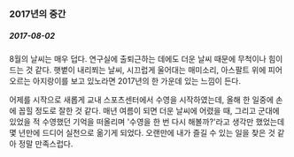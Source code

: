 ### 2017년의 중간

##### 2017-08-02

8월의 날씨는 매우 덥다. 연구실에 출퇴근하는 데에도 더운 날씨 때문에 무척이나 힘이 드는 것 같다. 햇볕이 내리쬐는 날씨, 시끄럽게 울어대는 매미소리, 아스팔트 위에 피어오르는 아지랑이를 보고 있노라면 2017년의 한 가운데 있는 느낌이 든다.  

어제를 시작으로 새롭게 교내 스포츠센터에서 수영을 시작하였는데, 올해 한 일중에 손에 꼽힐 정도로 잘한 것 같다. 매년 여름이 되면 더운 날씨에 어렸을 때, 그리고 군대에 있었을 적 수영했던 기억을 떠올리며 '수영을 한 번 다시 해볼까?'라고 생각만 했었는데 몇 년만에 드디어 실천으로 옮기게 되었다. 오랜만에 내가 즐길 수 있는 일을 찾은 것 같아 정말 만족스럽다.

